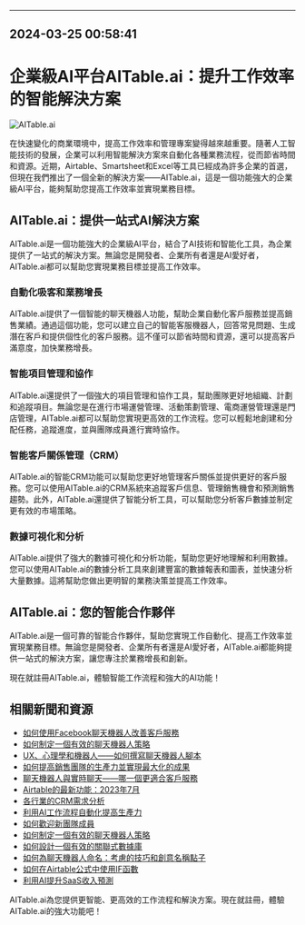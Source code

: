 

---------------------------------------------
2024-03-25 00:58:41
---------------------------------------------

# 企業級AI平台AITable.ai：提升工作效率的智能解決方案

![AITable.ai](https://www.example.com/aitable.jpg)

在快速變化的商業環境中，提高工作效率和管理專案變得越來越重要。隨著人工智能技術的發展，企業可以利用智能解決方案來自動化各種業務流程，從而節省時間和資源。近期，Airtable、Smartsheet和Excel等工具已經成為許多企業的首選，但現在我們推出了一個全新的解決方案——AITable.ai，這是一個功能強大的企業級AI平台，能夠幫助您提高工作效率並實現業務目標。

## AITable.ai：提供一站式AI解決方案

AITable.ai是一個功能強大的企業級AI平台，結合了AI技術和智能化工具，為企業提供了一站式的解決方案。無論您是開發者、企業所有者還是AI愛好者，AITable.ai都可以幫助您實現業務目標並提高工作效率。

### 自動化吸客和業務增長

AITable.ai提供了一個智能的聊天機器人功能，幫助企業自動化客戶服務並提高銷售業績。通過這個功能，您可以建立自己的智能客服機器人，回答常見問題、生成潛在客戶和提供個性化的客戶服務。這不僅可以節省時間和資源，還可以提高客戶滿意度，加快業務增長。

### 智能項目管理和協作

AITable.ai還提供了一個強大的項目管理和協作工具，幫助團隊更好地組織、計劃和追蹤項目。無論您是在進行市場運營管理、活動策劃管理、電商運營管理還是門店管理，AITable.ai都可以幫助您實現更高效的工作流程。您可以輕鬆地創建和分配任務，追蹤進度，並與團隊成員進行實時協作。

### 智能客戶關係管理（CRM）

AITable.ai的智能CRM功能可以幫助您更好地管理客戶關係並提供更好的客戶服務。您可以使用AITable.ai的CRM系統來追蹤客戶信息、管理銷售機會和預測銷售趨勢。此外，AITable.ai還提供了智能分析工具，可以幫助您分析客戶數據並制定更有效的市場策略。

### 數據可視化和分析

AITable.ai提供了強大的數據可視化和分析功能，幫助您更好地理解和利用數據。您可以使用AITable.ai的數據分析工具來創建豐富的數據報表和圖表，並快速分析大量數據。這將幫助您做出更明智的業務決策並提高工作效率。

## AITable.ai：您的智能合作夥伴

AITable.ai是一個可靠的智能合作夥伴，幫助您實現工作自動化、提高工作效率並實現業務目標。無論您是開發者、企業所有者還是AI愛好者，AITable.ai都能夠提供一站式的解決方案，讓您專注於業務增長和創新。

現在就註冊AITable.ai，體驗智能工作流程和強大的AI功能！

## 相關新聞和資源

- [如何使用Facebook聊天機器人改善客戶服務](https://www.example.com/facebook-chatbots-customer-support)
- [如何制定一個有效的聊天機器人策略](https://www.example.com/develop-chatbot-strategy)
- [UX、心理學和機器人——如何撰寫聊天機器人腳本](https://www.example.com/write-chatbot-script)
- [如何提高銷售團隊的生產力並實現最大化的成果](https://www.example.com/increase-sales-team-productivity)
- [聊天機器人與實時聊天——哪一個更適合客戶服務](https://www.example.com/chatbot-vs-live-chat)
- [Airtable的最新功能：2023年7月](https://www.example.com/whats-new-in-airtable-july-2023)
- [各行業的CRM需求分析](https://www.example.com/crm-needs-by-industry)
- [利用AI工作流程自動化提高生產力](https://www.example.com/ai-workflow-automation)
- [如何歡迎新團隊成員](https://www.example.com/welcome-new-team-members)
- [如何制定一個有效的聊天機器人策略](https://www.example.com/develop-chatbot-strategy)
- [如何設計一個有效的關聯式數據庫](https://www.example.com/design-effective-relational-database)
- [如何為聊天機器人命名：考慮的技巧和創意名稱點子](https://www.example.com/name-your-chatbot-tips-and-ideas)
- [如何在Airtable公式中使用IF函數](https://www.example.com/use-if-function-in-airtable-formulas)
- [利用AI提升SaaS收入預測](https://www.example.com/master-saas-revenue-forecasting-with-ai)

AITable.ai為您提供更智能、更高效的工作流程和解決方案。現在就註冊，體驗AITable.ai的強大功能吧！